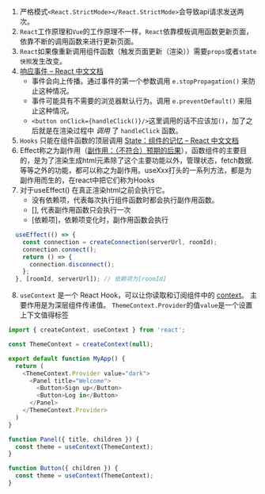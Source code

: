 1. 严格模式`<React.StrictMode></React.StrictMode>`会导致api请求发送两次。
2. `React`工作原理和`Vue`的工作原理不一样，`React`依靠模板调用函数更新页面，依靠不断的调用函数来进行更新页面。
3. `React`如果像重新调用组件函数（触发页面更新（渲染））需要`props`或者`state快照`发生改变。
4. [响应事件 – React 中文文档](https://zh-hans.react.dev/learn/responding-to-events#stopping-propagation)
   - 事件会向上传播。通过事件的第一个参数调用 `e.stopPropagation()` 来防止这种情况。
   - 事件可能具有不需要的浏览器默认行为。调用 `e.preventDefault()` 来阻止这种情况。
   - `<button onClick={handleClick()}/>`这里调用的话不应该加`()`，加了之后就是在渲染过程中 _调用_ 了 `handleClick` 函数。
5. `Hooks` 只能在组件函数的顶层调用 [State：组件的记忆 – React 中文文档](https://zh-hans.react.dev/learn/state-a-components-memory#meet-your-first-hook)
6. Effect称之为副作用（[副作用：（不符合）预期的后果](https://zh-hans.react.dev/learn/keeping-components-pure#side-effects-unintended-consequences)），函数组件的主要目的，是为了渲染生成html元素除了这个主要功能以外，管理状态，fetch数据.等等之外的功能，都可以称之为副作用。useXxx打头的一系列方法，都是为副作用而生的，在react中把它们称为Hooks
7. 对于useEffect()
   在真正渲染html之前会执行它。
   - 没有依赖项，代表每次执行组件函数时都会执行副作用函数。
   - [], 代表副作用函数只会执行一次
   - [依赖项]，依赖项变化时，副作用函数会执行
```js
  useEffect(() => {
    const connection = createConnection(serverUrl, roomId);
    connection.connect();
    return () => {
      connection.disconnect();
    };
  }, [roomId, serverUrl]); // 依赖项为[roomId]
```
8. `useContext` 是一个 React Hook，可以让你读取和订阅组件中的 [context](https://zh-hans.react.dev/learn/passing-data-deeply-with-context)。
   主要作用是为深层组件传递值。
   `ThemeContext.Provider`的值`value`是一个设置上下文值得标签
```js
import { createContext, useContext } from 'react';

const ThemeContext = createContext(null);

export default function MyApp() {
  return (
    <ThemeContext.Provider value="dark">
      <Panel title="Welcome">
        <Button>Sign up</Button>
        <Button>Log in</Button>
      </Panel>
    </ThemeContext.Provider>
  )
}

function Panel({ title, children }) {
  const theme = useContext(ThemeContext);
}

function Button({ children }) {
  const theme = useContext(ThemeContext);
}

```